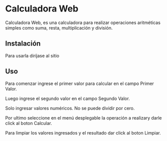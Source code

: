 # Calculadora Web

Calculadora Web, es una calculadora para realizar operaciones aritméticas simples como suma, resta, multiplicación y división.

## Instalación

Para usarla diríjase al sitio


## Uso

Para comenzar ingrese el primer valor para calcular en el campo Primer Valor.

Luego ingrese el segundo valor en el campo Segundo Valor.

Solo ingresar valores numéricos. No se puede dividir por cero.

Por ultimo seleccione en el menú desplegable la operación a realizary darle click al boton Calcular.

Para limpiar los valores ingresados y el resultado dar click al boton Limpiar.